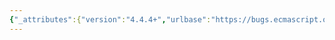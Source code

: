 ```yaml
---
{"_attributes":{"version":"4.4.4+","urlbase":"https://bugs.ecmascript.org/","maintainer":"dherman@mozilla.com"},"bug":{"bug_id":2025,"creation_ts":"2013-10-01 05:47:00 -0700","short_desc":"19.2.3.7, Function.prototype[@@hasInstance] (V): \"recognized\" -> \"recognised\" (BE spelling)","delta_ts":"2013-10-29 09:45:44 -0700","product":"Draft for 6th Edition","component":"editorial issue","version":"Rev 19: September 27, 2013 Draft","rep_platform":"All","op_sys":"All","bug_status":"RESOLVED","resolution":"FIXED","priority":"Normal","bug_severity":"normal","everconfirmed":true,"reporter":{"uid":"andrebargull","name":"André Bargull"},"assigned_to":{"uid":"allen","name":"Allen Wirfs-Brock"},"long_desc":[{"commentid":5761,"comment_count":0,"who":{"uid":"andrebargull","name":"André Bargull"},"bug_when":"2013-10-01 05:47:57 -0700","thetext":"19.2.3.7 Function.prototype[@@hasInstance] (V), NOTE:\n\nChange \"recognized\" to \"recognised\", because \"recognised\" is already used multiple (= 7) times in the draft."},{"commentid":5776,"comment_count":1,"who":{"uid":"allen","name":"Allen Wirfs-Brock"},"bug_when":"2013-10-01 16:04:30 -0700","thetext":"fixed in rev20 editor's draft"},{"commentid":6097,"comment_count":2,"who":{"uid":"allen","name":"Allen Wirfs-Brock"},"bug_when":"2013-10-29 09:45:44 -0700","thetext":"fixed in rev20 draft, Oct. 28, 2013"}]}}
---
```

